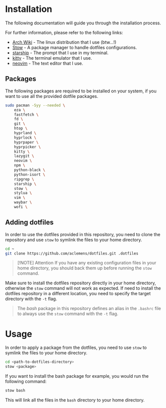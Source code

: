 # Installation

The following documentation will guide you through the installation process.

For further information, please refer to the following links:

- [Arch Wiki](https://wiki.archlinux.org/) - The linux distribution that I use (btw...!)
- [Stow](https://www.gnu.org/software/stow/) - A package manager to handle dotfiles configurations.
- [starship](https://starship.rs/) - The prompt that I use in my terminal.
- [kitty](https://sw.kovidgoyal.net/kitty/) - The terminal emulator that I use.
- [neovim](https://neovim.io/) - The text editor that I use.

## Packages

The following packages are required to be installed on your system, if you want to use all the provided dotfile packages.

```bash
sudo pacman -Syy --needed \
    eza \
    fastfetch \
    fd \
    git \
    htop \
    hyprland \
    hyprlock \
    hyprpaper \
    hyprpicker \
    kitty \
    lazygit \
    neovim \
    npm \
    python-black \
    python-isort \
    ripgrep \
    starship \
    stow \
    stylua \
    vim \
    waybar \
    wofi \
```

## Adding dotfiles

In order to use the dotfiles provided in this repository, you need to clone the repository and use `stow` to symlink the files to your home directory.

```bash
cd ~
git clone https://github.com/aclemens/dotfiles.git .dotfiles
```

> [!NOTE] Attention
> If you have any existing configuration files in your home directory, you should back them up before running the `stow` command.

Make sure to install the dotfiles repository directly in your home directory, otherwise the `stow` command will not work as expected. If need to install the dotfiles repository in a different location, you need to specify the target directory with the `-t` flag.

> The _bash_ package in this repository defines an alias in the `.bashrc` file to always use the `stow` command with the `-t` flag.

# Usage

In order to apply a package from the dotfiles, you need to use `stow` to symlink the files to your home directory.

```bash
cd <path-to-dotfiles-directory>
stow <package>
```

If you want to install the bash package for example, you would run the following command:

```bash
stow bash
```

This will link all the files in the `bash` directory to your home directory.
